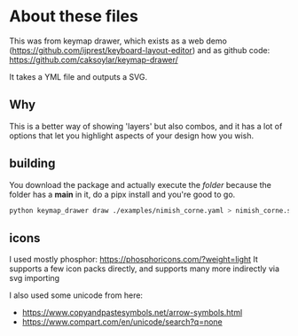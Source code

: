 # About these files

This was from keymap drawer, which exists as a web demo (https://github.com/ijprest/keyboard-layout-editor) and as github code: https://github.com/caksoylar/keymap-drawer/

It takes a YML file and outputs a SVG.

## Why

This is a better way of showing 'layers' but also combos, and it has a lot of options that let you highlight aspects of your design how you wish. 

## building
You download the package and actually execute the *folder* because the folder has a __main__ in it, do a pipx install and you're good to go.

```bash
python keymap_drawer draw ./examples/nimish_corne.yaml > nimish_corne.svg 
```

## icons

I used mostly phosphor: https://phosphoricons.com/?weight=light
It supports a few icon packs directly, and supports many more indirectly via svg importing

I also used some unicode from here:
* https://www.copyandpastesymbols.net/arrow-symbols.html
* https://www.compart.com/en/unicode/search?q=none
